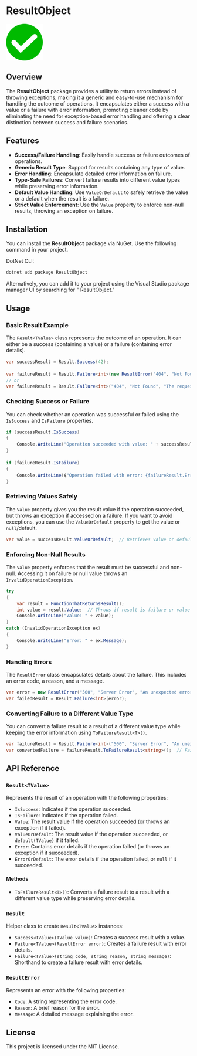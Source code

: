# ResultObject

<img src="https://raw.githubusercontent.com/ahmedkamalio/DotNet.ResultObject/main/icon.png" alt="ResultObject Icon" width="100" height="100">

## Overview

The **ResultObject** package provides a utility to return errors instead of throwing exceptions, making it a generic and
easy-to-use mechanism for handling the outcome of operations. It encapsulates either a success with a value or a failure
with error information, promoting cleaner code by eliminating the need for exception-based error handling and offering a
clear distinction between success and failure scenarios.

## Features

- **Success/Failure Handling**: Easily handle success or failure outcomes of operations.
- **Generic Result Type**: Support for results containing any type of value.
- **Error Handling**: Encapsulate detailed error information on failure.
- **Type-Safe Failures**: Convert failure results into different value types while preserving error information.
- **Default Value Handling**: Use `ValueOrDefault` to safely retrieve the value or a default when the result is a
  failure.
- **Strict Value Enforcement**: Use the `Value` property to enforce non-null results, throwing an exception on failure.

## Installation

You can install the **ResultObject** package via NuGet. Use the following command in your project.

DotNet CLI:

```bash
dotnet add package ResultObject
```

Alternatively, you can add it to your project using the Visual Studio package manager UI by searching for "
ResultObject."

## Usage

### Basic Result Example

The `Result<TValue>` class represents the outcome of an operation. It can either be a success (containing a value) or a
failure (containing error details).

```csharp
var successResult = Result.Success(42);

var failureResult = Result.Failure<int>(new ResultError("404", "Not Found", "The requested resource was not found."));
// or
var failureResult = Result.Failure<int>("404", "Not Found", "The requested resource was not found.");
```

### Checking Success or Failure

You can check whether an operation was successful or failed using the `IsSuccess` and `IsFailure` properties.

```csharp
if (successResult.IsSuccess)
{
    Console.WriteLine("Operation succeeded with value: " + successResult.Value);
}

if (failureResult.IsFailure)
{
    Console.WriteLine($"Operation failed with error: {failureResult.Error.Message}");
}
```

### Retrieving Values Safely

The `Value` property gives you the result value if the operation succeeded, but throws an exception if accessed on a
failure. If you want to avoid exceptions, you can use the `ValueOrDefault` property to get the value or `null`/default.

```csharp
var value = successResult.ValueOrDefault;  // Retrieves value or default if failed.
```

### Enforcing Non-Null Results

The `Value` property enforces that the result must be successful and non-null. Accessing it on failure or null value
throws an `InvalidOperationException`.

```csharp
try
{
    var result = FunctionThatReturnsResult();
    int value = result.Value;  // Throws if result is failure or value is null.
    Console.WriteLine("Value: " + value);
}
catch (InvalidOperationException ex)
{
    Console.WriteLine("Error: " + ex.Message);
}
```

### Handling Errors

The `ResultError` class encapsulates details about the failure. This includes an error code, a reason, and a message.

```csharp
var error = new ResultError("500", "Server Error", "An unexpected error occurred.");
var failedResult = Result.Failure<int>(error);
```

### Converting Failure to a Different Value Type

You can convert a failure result to a result of a different value type while keeping the error information using
`ToFailureResult<T>()`.

```csharp
var failureResult = Result.Failure<int>("500", "Server Error", "An unexpected error occurred.");
var convertedFailure = failureResult.ToFailureResult<string>();  // Failure with string type.
```

## API Reference

### `Result<TValue>`

Represents the result of an operation with the following properties:

- `IsSuccess`: Indicates if the operation succeeded.
- `IsFailure`: Indicates if the operation failed.
- `Value`: The result value if the operation succeeded (or throws an exception if it failed).
- `ValueOrDefault`: The result value if the operation succeeded, or `default(TValue)` if it failed.
- `Error`: Contains error details if the operation failed (or throws an exception if it succeeded).
- `ErrorOrDefault`: The error details if the operation failed, or `null` if it succeeded.

#### Methods

- `ToFailureResult<T>()`: Converts a failure result to a result with a different value type while preserving error
  details.

### `Result`

Helper class to create `Result<TValue>` instances:

- `Success<TValue>(TValue value)`: Creates a success result with a value.
- `Failure<TValue>(ResultError error)`: Creates a failure result with error details.
- `Failure<TValue>(string code, string reason, string message)`: Shorthand to create a failure result with error
  details.

### `ResultError`

Represents an error with the following properties:

- `Code`: A string representing the error code.
- `Reason`: A brief reason for the error.
- `Message`: A detailed message explaining the error.

## License

This project is licensed under the MIT License.
